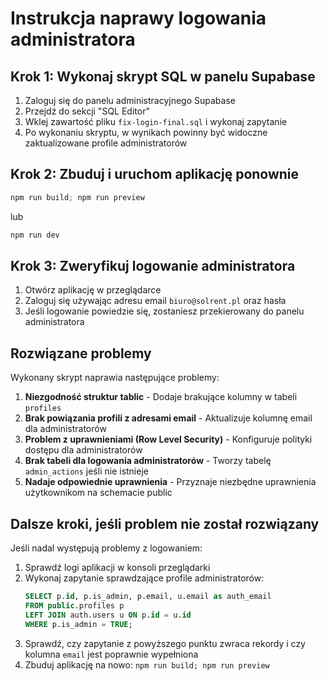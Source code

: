# Instrukcja naprawy logowania administratora

## Krok 1: Wykonaj skrypt SQL w panelu Supabase

1. Zaloguj się do panelu administracyjnego Supabase
2. Przejdź do sekcji "SQL Editor"
3. Wklej zawartość pliku `fix-login-final.sql` i wykonaj zapytanie
4. Po wykonaniu skryptu, w wynikach powinny być widoczne zaktualizowane profile administratorów

## Krok 2: Zbuduj i uruchom aplikację ponownie

```powershell
npm run build; npm run preview
```

lub

```powershell
npm run dev
```

## Krok 3: Zweryfikuj logowanie administratora

1. Otwórz aplikację w przeglądarce
2. Zaloguj się używając adresu email `biuro@solrent.pl` oraz hasła
3. Jeśli logowanie powiedzie się, zostaniesz przekierowany do panelu administratora

## Rozwiązane problemy

Wykonany skrypt naprawia następujące problemy:

1. **Niezgodność struktur tablic** - Dodaje brakujące kolumny w tabeli `profiles`
2. **Brak powiązania profili z adresami email** - Aktualizuje kolumnę email dla administratorów
3. **Problem z uprawnieniami (Row Level Security)** - Konfiguruje polityki dostępu dla administratorów
4. **Brak tabeli dla logowania administratorów** - Tworzy tabelę `admin_actions` jeśli nie istnieje
5. **Nadaje odpowiednie uprawnienia** - Przyznaje niezbędne uprawnienia użytkownikom na schemacie public

## Dalsze kroki, jeśli problem nie został rozwiązany

Jeśli nadal występują problemy z logowaniem:

1. Sprawdź logi aplikacji w konsoli przeglądarki
2. Wykonaj zapytanie sprawdzające profile administratorów:
   ```sql
   SELECT p.id, p.is_admin, p.email, u.email as auth_email
   FROM public.profiles p
   LEFT JOIN auth.users u ON p.id = u.id
   WHERE p.is_admin = TRUE;
   ```
3. Sprawdź, czy zapytanie z powyższego punktu zwraca rekordy i czy kolumna `email` jest poprawnie wypełniona
4. Zbuduj aplikację na nowo: `npm run build; npm run preview` 